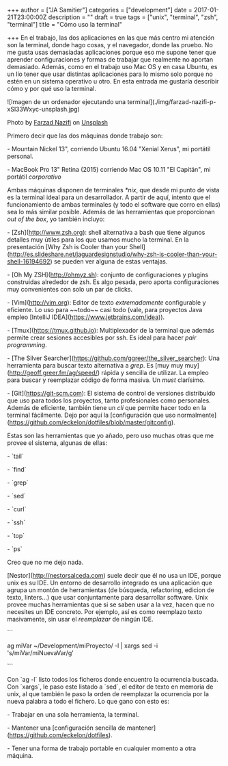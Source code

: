 +++
author = ["JA Samitier"]
categories = ["development"]
date = 2017-01-21T23:00:00Z
description = ""
draft = true
tags = ["unix", "terminal", "zsh", "terminal"]
title = "Cómo uso la terminal"

+++
En el trabajo, las dos aplicaciones en las que más centro mi atención son la terminal, donde hago cosas, y el navegador, donde las pruebo. No me gusta usas demasiadas aplicaciones porque eso me supone tener que aprender configuraciones y formas de trabajar que realmente no aportan demasiado. Además, como en el trabajo uso Mac OS y en casa Ubuntu, es un lío tener que usar distintas aplicaciones para lo mismo solo porque no estén en un sistema operativo u otro. En esta entrada me gustaría describir cómo y por qué uso la terminal.

!\[Imagen de un ordenador ejecutando una terminal\](./img/farzad-nazifi-p-xSl33Wxyc-unsplash.jpg)

<span class='image-credit'>Photo by <a href="https://unsplash.com/@euwars?utm_source=unsplash&amp;utm_medium=referral&amp;utm_content=creditCopyText">Farzad Nazifi</a> on <a href="https://unsplash.com/collections/1111107/programming?utm_source=unsplash&amp;utm_medium=referral&amp;utm_content=creditCopyText">Unsplash</a></span>

Primero decir que las dos máquinas donde trabajo son:

\- Mountain Nickel 13", corriendo Ubuntu 16.04 "Xenial Xerus", mi portátil personal.

\- MacBook Pro 13" Retina (2015) corriendo Mac OS 10.11 "El Capitán", mi portátil _corporativo_

Ambas máquinas disponen de terminales _*nix_, que desde mi punto de vista es la terminal ideal para un desarrollador. A partir de aquí, intento que el funcionamiento de ambas terminales (y todo el software que corro en ellas) sea lo más similar posible. Además de las herramientas que proporcionan _out of the box_, yo también incluyo:

\- \[Zsh\](http://www.zsh.org): shell alternativa a bash que tiene algunos detalles muy útiles para los que usamos mucho la terminal. En la presentación \[Why Zsh is Cooler than your Shell\](http://es.slideshare.net/jaguardesignstudio/why-zsh-is-cooler-than-your-shell-16194692) se pueden ver alguna de estas ventajas.

\- \[Oh My ZSH\](http://ohmyz.sh): conjunto de configuraciones y plugins construidas alrededor de zsh. Es algo pesada, pero aporta configuraciones muy convenientes con solo un par de clicks.

\- \[Vim\](http://vim.org): Editor de texto _extremadamente_ configurable y eficiente. Lo uso para \~\~todo\~\~ casi todo (vale, para proyectos Java empleo \[IntelliJ IDEA\](https://www.jetbrains.com/idea)).

\- \[Tmux\](https://tmux.github.io): Multiplexador de la terminal que además permite crear sesiones accesibles por ssh. Es ideal para hacer _pair programming_.

\- \[The Silver Searcher\](https://github.com/ggreer/the_silver_searcher): Una herramienta para buscar texto alternativa a _grep_. Es \[muy muy muy\](http://geoff.greer.fm/ag/speed/) rápida y sencilla de utilizar. La empleo para buscar y reemplazar código de forma masiva. Un _must_ clarísimo.

\- \[Git\](https://git-scm.com): El sistema de control de versiones distribuído que uso para todos los proyectos, tanto profesionales como personales. Además de eficiente, también tiene un _cli_ que permite hacer todo en la terminal fácilmente. Dejo por aquí la \[configuración que uso normalmente\](https://github.com/eckelon/dotfiles/blob/master/gitconfig).

Estas son las herramientas que yo añado, pero uso muchas otras que me provee el sistema, algunas de ellas:

\- \`tail\`

\- \`find\`

\- \`grep\`

\- \`sed\`

\- \`curl\`

\- \`ssh\`

\- \`top\`

\- \`ps\`

Creo que no me dejo nada.

\[Nestor\](http://nestorsalceda.com) suele decir que él no usa un IDE, porque unix es su IDE. Un entorno de desarrollo integrado es una aplicación que agrupa un montón de herramientas (de búsqueda, refactoring, edicion de texto, linters...) que usar conjuntamente para desarrollar software. Unix provee muchas herramientas que si se saben usar a la vez, hacen que no necesites un IDE concreto. Por ejemplo, así es como reemplazo texto masivamente, sin usar el _reemplazar_ de ningún IDE.

\`\`\`

ag miVar \~/Development/miProyecto/ -l | xargs sed -i 's/miVar/miNuevaVar/g'

\`\`\`

Con \`ag -l\` listo todos los ficheros donde encuentro la ocurrencia buscada. Con \`xargs\`, le paso este listado a \`sed\`, el editor de texto en memoria de unix, al que también le paso la orden de reemplazar la ocurrencia por la nueva palabra a todo el fichero. Lo que gano con esto es:

\- Trabajar en una sola herramienta, la terminal.

\- Mantener una \[configuración sencilla de mantener\](https://github.com/eckelon/dotfiles).

\- Tener una forma de trabajo portable en cualquier momento a otra máquina.